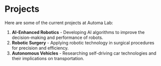 # Projects

Here are some of the current projects at Automa Lab:

1. **AI-Enhanced Robotics** - Developing AI algorithms to improve the decision-making and performance of robots.
2. **Robotic Surgery** - Applying robotic technology in surgical procedures for precision and efficiency.
3. **Autonomous Vehicles** - Researching self-driving car technologies and their implications on transportation.
